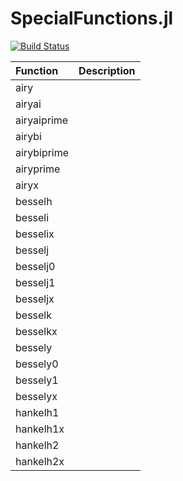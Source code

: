 SpecialFunctions.jl
===================

[![Build Status](https://travis-ci.org/nolta/SpecialFunctions.jl.svg?branch=master)](https://travis-ci.org/nolta/SpecialFunctions.jl)

| Function    | Description   |
|:------------|:--------------|
| airy        |  |
| airyai      |  |
| airyaiprime |  |
| airybi      |  |
| airybiprime |  |
| airyprime   |  |
| airyx       |  |
| besselh     |  |
| besseli     |  |
| besselix    |  |
| besselj     |  |
| besselj0    |  |
| besselj1    |  |
| besseljx    |  |
| besselk     |  |
| besselkx    |  |
| bessely     |  |
| bessely0    |  |
| bessely1    |  |
| besselyx    |  |
| hankelh1    |  |
| hankelh1x   |  |
| hankelh2    |  |
| hankelh2x   |  |
